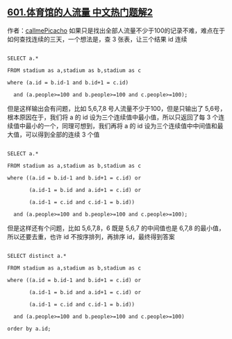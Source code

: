## [601.体育馆的人流量 中文热门题解2](https://leetcode.cn/problems/human-traffic-of-stadium/solutions/100000/ti-yu-guan-de-ren-liu-liang-by-little_bird)

作者：[callmePicacho](https://leetcode.cn/u/callmePicacho)
如果只是找出全部人流量不少于100的记录不难，难点在于如何查找连续的三天，一个想法是，查 3 张表，让三个结果 id 连续
```mysql
SELECT a.*
FROM stadium as a,stadium as b,stadium as c
where (a.id = b.id-1 and b.id+1 = c.id) 
  and (a.people>=100 and b.people>=100 and c.people>=100);
```
但是这样输出会有问题，比如 5,6,7,8 号人流量不少于100，但是只输出了 5,6号，根本原因在于，我们将 a 的 id 设为三个连续值中最小值，所以只返回了每 3 个连续值中最小的一个，同理可想到，我们再将 a 的 id 设为三个连续值中中间值和最大值，可以得到全部的连续 3 个值
```mysql
SELECT a.*
FROM stadium as a,stadium as b,stadium as c
where ((a.id = b.id-1 and b.id+1 = c.id) or
       (a.id-1 = b.id and a.id+1 = c.id) or
       (a.id-1 = c.id and c.id-1 = b.id))
  and (a.people>=100 and b.people>=100 and c.people>=100);
```
但是这样还有个问题，比如 5,6,7,8，6 既是 5,6,7 的中间值也是 6,7,8 的最小值，所以还要去重，也许 id 不按序排列，再排序 id，最终得到答案
```mysql
SELECT distinct a.*
FROM stadium as a,stadium as b,stadium as c
where ((a.id = b.id-1 and b.id+1 = c.id) or
       (a.id-1 = b.id and a.id+1 = c.id) or
       (a.id-1 = c.id and c.id-1 = b.id))
  and (a.people>=100 and b.people>=100 and c.people>=100)
order by a.id;
```